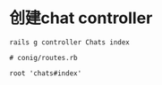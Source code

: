 # 创建chat controller
```
rails g controller Chats index
```

```
# conig/routes.rb

root 'chats#index'
```
